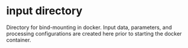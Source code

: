 # input directory

Directory for bind-mounting in docker.  Input data, parameters, and processing configurations are created here prior to
starting the docker container.
